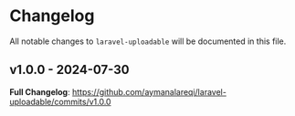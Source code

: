 # Changelog

All notable changes to `laravel-uploadable` will be documented in this file.

## v1.0.0 - 2024-07-30

**Full Changelog**: https://github.com/aymanalareqi/laravel-uploadable/commits/v1.0.0
